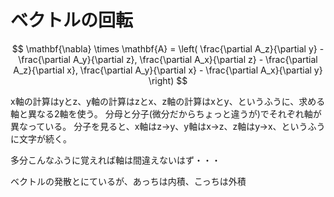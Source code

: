 # ベクトルの回転

$$
\mathbf{\nabla} \times \mathbf{A}
= \left(
  \frac{\partial A_z}{\partial y} - \frac{\partial A_y}{\partial z},
  \frac{\partial A_x}{\partial z} - \frac{\partial A_z}{\partial x},
  \frac{\partial A_y}{\partial x} - \frac{\partial A_x}{\partial y}
  \right)
$$

x軸の計算はyとz、y軸の計算はzとx、z軸の計算はxとy、というふうに、求める軸と異なる2軸を使う。
分母と分子(微分だからちょっと違うが)でそれぞれ軸が異なっている。
分子を見ると、x軸はz->y、y軸はx->z、z軸はy->x、というふうに文字が続く。

多分こんなふうに覚えれば軸は間違えないはず・・・

ベクトルの発散とにているが、あっちは内積、こっちは外積
